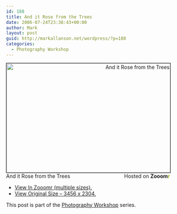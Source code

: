 ```yaml
---
id: 188
title: And it Rose from the Trees
date: 2006-07-24T23:38:43+00:00
author: Mark
layout: post
guid: http://markallanson.net/wordpress/?p=188
categories:
  - Photography Workshop
---
```

<div style="width: 450px; text-align: right">
  <a title="Zooomr :: Photo Sharing" href="http://beta.zooomr.com/photos/MarkAllanson/97431/"><img width="450" height="300" border="0" style="border: 1px solid #000000" alt="And it Rose from the Trees" src="http://static.zooomr.com/images/65a8d7056fcd47432174a1445bf08d6a67911e7c.jpg" /></a><span style="float: left">And it Rose from the Trees</span> Hosted on <strong>Zooom<span style="color: #9eae15">r</span></strong>
</div>

  * [View In Zooomr (multiple sizes).](http://zooomr.com/photos/MarkAllanson/97431 "Open this photograph in Zooomr")
  * [View Original Size &#8211; 3456 x 2304.](http://static.zooomr.com/images/e02327573b11c23ede8301f11be10654c08cce77.jpg "View this photo in all it's original glory")

This post is part of the [Photography Workshop](http://markallanson.net/wordpress/?cat=6 "Photography Workshop Series") series.